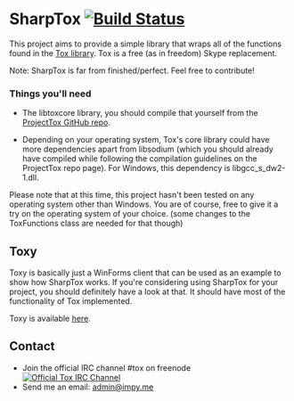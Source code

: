 SharpTox [![Build Status](http://jenkins.impy.me/job/SharpTox/badge/icon)](http://jenkins.impy.me/job/SharpTox/)
========

This project aims to provide a simple library that wraps all of the functions found in the [Tox library](https://github.com/irungentoo/ProjectTox-Core "ProjectTox GitHub repo").
Tox is a free (as in freedom) Skype replacement.

Note: SharpTox is far from finished/perfect. Feel free to contribute!

### Things you'll need

* The libtoxcore library, you should compile that yourself from the [ProjectTox GitHub repo](https://github.com/irungentoo/ProjectTox-Core "Tox Github repo").

* Depending on your operating system, Tox's core library could have more dependencies apart from libsodium (which you should already have compiled while following the compilation guidelines on the ProjectTox repo page). For Windows, this dependency is libgcc_s_dw2-1.dll.

Please note that at this time, this project hasn't been tested on any operating system other than Windows. You are of course, free to give it a try on the operating system of your choice. (some changes to the ToxFunctions class are needed for that though)

Toxy
-------
Toxy is basically just a WinForms client that can be used as an example to show how SharpTox works.
If you're considering using SharpTox for your project, you should definitely have a look at that. It should have most of the functionality of Tox implemented.

Toxy is available [here](https://github.com/Impyy/Toxy).

Contact
-------
* Join the official IRC channel #tox on freenode
[![Official Tox IRC Channel](https://kiwiirc.com/buttons/irc.freenode.net/tox.png)](https://kiwiirc.com/client/irc.freenode.net/?theme=basic#tox)
* Send me an email: [admin@impy.me](mailto:admin@impy.me)

